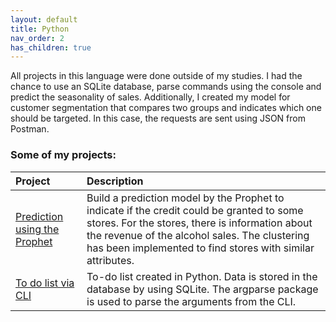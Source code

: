 ```yaml
---
layout: default
title: Python
nav_order: 2
has_children: true
---
```


All projects in this language were done outside of my studies. I had the chance to use an SQLite database, parse commands using the console and predict the seasonality of sales. Additionally, I created my model for customer segmentation that compares two groups and indicates which one should be targeted. In this case, the requests are sent using JSON from Postman. 

### Some of my projects:

|Project|Description|
|:---|:---|
|[Prediction using the Prophet](https://kamilkandzia.github.io/prophet/)|Build a prediction model by the Prophet to indicate if the credit could be granted to some stores. For the stores, there is information about the revenue of the alcohol sales. The clustering has been implemented to find stores with similar attributes.|
|[To do list via CLI](https://kamilkandzia.github.io/todolist/)|To-do list created in Python. Data is stored in the database by using SQLite. The argparse package is used to parse the arguments from the CLI.|
